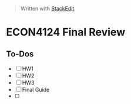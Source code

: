


> Written with [StackEdit](https://stackedit.io/).
# ECON4124 Final Review
## To-Dos

 - [ ] HW1
 - [ ] HW2
 - [ ] HW3
 - [ ] Final Guide
 - [ ] 

<!--stackedit_data:
eyJoaXN0b3J5IjpbLTEwMDgzMDQ2MjldfQ==
-->